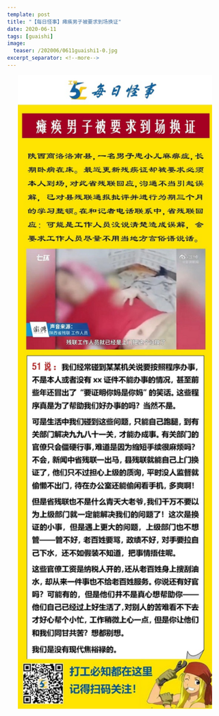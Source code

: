 ```yaml
---
template: post
title: "【每日怪事】瘫痪男子被要求到场换证"
date: 2020-06-11
tags: [guaishi]
image:
  teaser: /202006/0611guaishi1-0.jpg
excerpt_separator: <!--more-->
---
```


<div style="text-align:center;color:grey"><img src="/images/202006/0611guaishi1.jpg" width="90%"></div><br>

